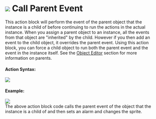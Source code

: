 #  ![](https://gms.magecorn.com/Manual/assets/Images/Scripting_Reference/Drag_And_Drop/Reference/Instance/i_Instance_Call_Event.png) Call Parent Event

This action block will perform the event of the parent object that the
instance is a child of before continuing to run the actions in the
actual instance. When you assign a parent object to an instance, all the
events from that object are "inherited" by the child. However if you
then add an event to the child object, it overrides the parent event.
Using this action block, you can force a child object to run both the
parent event and the event in the instance itself. See the [Object
Editor](../../../The_Asset_Editors/Objects) section for more
information on parents.

#### Action Syntax:

  
![](https://gms.magecorn.com/Manual/assets/Images/Scripting_Reference/Drag_And_Drop/Reference/Instance/a_Instance_Call_Event.png)  

#### Example:

  
![](https://gms.magecorn.com/Manual/assets/Images/Scripting_Reference/Drag_And_Drop/Reference/Instance/e_Instance_Call_Event.png)  
The above action block code calls the parent event of the object that
the instance is a child of and then sets an alarm and changes the
sprite.

